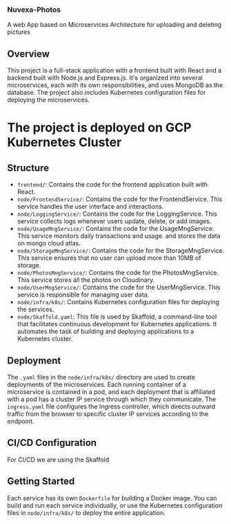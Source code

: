 ### Nuvexa-Photos
A web App based on Microservices Architecture for uploading and deleting pictures
## Overview

This project is a full-stack application with a frontend built with React and a backend built with Node.js and Express.js. It's organized into several microservices, each with its own responsibilities, and uses MongoDB as the database. The project also includes Kubernetes configuration files for deploying the microservices.
# The project is deployed on GCP Kubernetes Cluster

## Structure

- `frontend/`: Contains the code for the frontend application built with React.
- `node/FrontendService/`: Contains the code for the FrontendService. This service handles the user interface and interactions.
- `node/LoggingService/`: Contains the code for the LoggingService. This service collects logs whenever users update, delete, or add images.
- `node/UsageMngService/`: Contains the code for the UsageMngService. This service monitors daily transactions and usage. and stores the data on mongo cloud atlas.
- `node/StorageMngService/`: Contains the code for the StorageMngService. This service ensures that no user can upload more than 10MB of storage.
- `node/PhotosMngService/`: Contains the code for the PhotosMngService. This service stores all the photos on Cloudinary.
- `node/UserMngService/`: Contains the code for the UserMngService. This service is responsible for managing user data.
- `node/infra/k8s/`: Contains Kubernetes configuration files for deploying the services.
- `node/Skaffold.yaml`: This file is used by Skaffold, a command-line tool that facilitates continuous development for Kubernetes applications. It automates the task of building and deploying applications to a Kubernetes cluster.

## Deployment

The `.yaml` files in the `node/infra/k8s/` directory are used to create deployments of the microservices. Each running container of a microservice is contained in a pod, and each deployment that is affiliated with a pod has a cluster IP service through which they communicate. The `ingress.yaml` file configures the Ingress controller, which directs outward traffic from the browser to specific cluster IP services according to the endpoint.
## CI/CD Configuration
For CI/CD we are using the Skaffold

## Getting Started

Each service has its own `Dockerfile` for building a Docker image. You can build and run each service individually, or use the Kubernetes configuration files in `node/infra/k8s/` to deploy the entire application.

